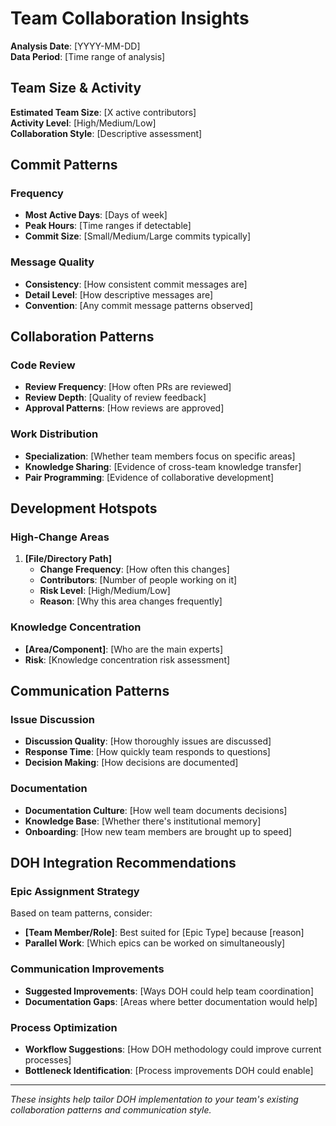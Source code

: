 # Team Collaboration Insights

**Analysis Date**: [YYYY-MM-DD]  
**Data Period**: [Time range of analysis]  

## Team Size & Activity

**Estimated Team Size**: [X active contributors]  
**Activity Level**: [High/Medium/Low]  
**Collaboration Style**: [Descriptive assessment]

## Commit Patterns

### Frequency
- **Most Active Days**: [Days of week]
- **Peak Hours**: [Time ranges if detectable]
- **Commit Size**: [Small/Medium/Large commits typically]

### Message Quality
- **Consistency**: [How consistent commit messages are]
- **Detail Level**: [How descriptive messages are]
- **Convention**: [Any commit message patterns observed]

## Collaboration Patterns

### Code Review
- **Review Frequency**: [How often PRs are reviewed]
- **Review Depth**: [Quality of review feedback]
- **Approval Patterns**: [How reviews are approved]

### Work Distribution
- **Specialization**: [Whether team members focus on specific areas]
- **Knowledge Sharing**: [Evidence of cross-team knowledge transfer]
- **Pair Programming**: [Evidence of collaborative development]

## Development Hotspots

### High-Change Areas
1. **[File/Directory Path]**
   - **Change Frequency**: [How often this changes]
   - **Contributors**: [Number of people working on it]
   - **Risk Level**: [High/Medium/Low]
   - **Reason**: [Why this area changes frequently]

### Knowledge Concentration
- **[Area/Component]**: [Who are the main experts]
- **Risk**: [Knowledge concentration risk assessment]

## Communication Patterns

### Issue Discussion
- **Discussion Quality**: [How thoroughly issues are discussed]
- **Response Time**: [How quickly team responds to questions]
- **Decision Making**: [How decisions are documented]

### Documentation
- **Documentation Culture**: [How well team documents decisions]
- **Knowledge Base**: [Whether there's institutional memory]
- **Onboarding**: [How new team members are brought up to speed]

## DOH Integration Recommendations

### Epic Assignment Strategy
Based on team patterns, consider:
- **[Team Member/Role]**: Best suited for [Epic Type] because [reason]
- **Parallel Work**: [Which epics can be worked on simultaneously]

### Communication Improvements
- **Suggested Improvements**: [Ways DOH could help team coordination]
- **Documentation Gaps**: [Areas where better documentation would help]

### Process Optimization
- **Workflow Suggestions**: [How DOH methodology could improve current processes]
- **Bottleneck Identification**: [Process improvements DOH could enable]

---

*These insights help tailor DOH implementation to your team's existing collaboration patterns and communication style.*